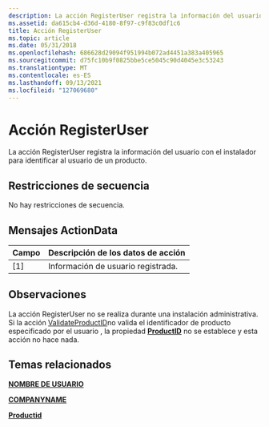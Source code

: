 ```yaml
---
description: La acción RegisterUser registra la información del usuario con el instalador para identificar al usuario de un producto.
ms.assetid: da615cb4-d36d-4180-8f97-c9f83c0df1c6
title: Acción RegisterUser
ms.topic: article
ms.date: 05/31/2018
ms.openlocfilehash: 686628d29094f951994b072ad4451a383a405965
ms.sourcegitcommit: d75fc10b9f0825bbe5ce5045c90d4045e3c53243
ms.translationtype: MT
ms.contentlocale: es-ES
ms.lasthandoff: 09/13/2021
ms.locfileid: "127069680"
---
```

# <a name="registeruser-action"></a>Acción RegisterUser

La acción RegisterUser registra la información del usuario con el instalador para identificar al usuario de un producto.

## <a name="sequence-restrictions"></a>Restricciones de secuencia

No hay restricciones de secuencia.

## <a name="actiondata-messages"></a>Mensajes ActionData



| Campo | Descripción de los datos de acción   |
|-------|------------------------------|
| \[1\] | Información de usuario registrada. |



 

## <a name="remarks"></a>Observaciones

La acción RegisterUser no se realiza durante una instalación administrativa. Si la acción [ValidateProductID](validateproductid-action.md)no valida el identificador de producto especificado por el usuario , la propiedad [**ProductID**](productid.md) no se establece y esta acción no hace nada.

## <a name="related-topics"></a>Temas relacionados

<dl> <dt>

[**NOMBRE DE USUARIO**](username.md)
</dt> <dt>

[**COMPANYNAME**](companyname.md)
</dt> <dt>

[**Productid**](productid.md)
</dt> </dl>

 

 



